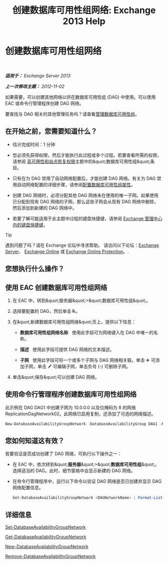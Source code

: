 ﻿---
title: '创建数据库可用性组网络: Exchange 2013 Help'
TOCTitle: 创建数据库可用性组网络
ms:assetid: 6caec7be-788a-4058-87a7-f31c575b870c
ms:mtpsurl: https://technet.microsoft.com/zh-cn/library/Dd298051(v=EXCHG.150)
ms:contentKeyID: 50490882
ms.date: 05/21/2018
mtps_version: v=EXCHG.150
ms.translationtype: MT
---

# 创建数据库可用性组网络

 

_**适用于：** Exchange Server 2013_

_**上一次修改主题：** 2012-11-02_

如果需要，可以创建其他网络以供在数据库可用性组 (DAG) 中使用。可以使用 EAC 或命令行管理程序创建 DAG 网络。

要查找与 DAG 相关的其他管理任务吗？请查看[管理数据库可用性组](managing-database-availability-groups-exchange-2013-help.md)。

## 在开始之前，您需要知道什么？

  - 估计完成时间：1 分钟

  - 您必须先获得权限，然后才能执行此过程或多个过程。若要查看所需的权限，请参阅 [高可用性和站点恢复权限](high-availability-and-site-resilience-permissions-exchange-2013-help.md)主题中的\&quot;数据库可用性组\&quot;条目。

  - 只有在为 DAG 禁用了自动网络配置后，才能创建 DAG 网络。有关为 DAG 禁用自动网络配置的详细步骤，请参阅[配置数据库可用性组属性](configure-database-availability-group-properties-exchange-2013-help.md)。

  - 创建 DAG 网络时，必须分配其他 DAG 网络未在使用的唯一子网。如果使用已分配到现有 DAG 网络的子网，那么这些子网会从现有 DAG 网络中删除，然后添加到新建的 DAG 网络中。

  - 若要了解可能适用于此主题中过程的键盘快捷键，请参阅 [Exchange 管理中心内的键盘快捷键](keyboard-shortcuts-in-the-exchange-admin-center-exchange-online-protection-help.md)。

> [!TIP]  
> 遇到问题了吗？请在 Exchange 论坛中寻求帮助。 请访问以下论坛：<a href="https://go.microsoft.com/fwlink/p/?linkid=60612">Exchange Server</a>、 <a href="https://go.microsoft.com/fwlink/p/?linkid=267542">Exchange Online</a> 或 <a href="https://go.microsoft.com/fwlink/p/?linkid=285351">Exchange Online Protection</a>。.


## 您想执行什么操作？

## 使用 EAC 创建数据库可用性组网络

1.  在 EAC 中，转到\&quot;服务器\&quot;\>\&quot;数据库可用性组\&quot;。

2.  选择要配置的 DAG，然后单击 ![添加 DAG 网络](images/Dd298051.befcdc4e-7f7a-451d-a0a8-608c79f5d186(EXCHG.150).gif "添加 DAG 网络")。

3.  在\&quot;新建数据库可用性组网络\&quot;页上，提供以下信息：
    
      - **数据库可用性组网络名称**   使用此字段可为网络键入在 DAG 中唯一的名称。
    
      - **描述**   使用此字段可提供 DAG 网络的文本描述。
    
      - **子网**   使用此字段可将一个或多个子网与 DAG 网络相关联。单击 ![添加图标](images/JJ218640.c1e75329-d6d7-4073-a27d-498590bbb558(EXCHG.150).gif "添加图标") 可添加子网，单击 ![编辑图标](images/Bb124582.6f53ccb2-1f13-4c02-bea0-30690e6ea71d(EXCHG.150).gif "编辑图标") 可编辑子网，单击负号 (-) 可删除子网。

4.  单击\&quot;保存\&quot;可以创建 DAG 网络。

## 使用命令行管理程序创建数据库可用性组网络

此示例在 DAG DAG1 中创建子网为 10.0.0.0 以及位掩码为 8 的网络 ReplicationDagNetwork02。此网络已启用复制，还添加了可选的网络描述。

```powershell
New-DatabaseAvailabilityGroupNetwork -DatabaseAvailabilityGroup DAG1 -Name ReplicationDagNetwork02 -Description "Replication network 2" -Subnets 10.0.0.0/8 -ReplicationEnabled:$True
```

## 您如何知道这有效？

若要验证是否成功创建了 DAG 网络，可执行以下操作之一：

  - 在 EAC 中，依次转到\&quot;**服务器**\&quot;\>\&quot;**数据库可用性组**\&quot;。选择适当的 DAG。此时，细节窗格中会显示新建的 DAG 网络。

  - 在命令行管理程序中，运行以下命令以验证 DAG 网络是否已创建并显示 DAG 网络配置信息。
    
    ```powershell
    Get-DatabaseAvailabilityGroupNetwork <DAGNetworkName> | Format-List
    ```

## 详细信息

[Set-DatabaseAvailabilityGroupNetwork](https://technet.microsoft.com/zh-cn/library/dd298008\(v=exchg.150\))

[Get-DatabaseAvailabilityGroupNetwork](https://technet.microsoft.com/zh-cn/library/dd297938\(v=exchg.150\))

[New-DatabaseAvailabilityGroupNetwork](https://technet.microsoft.com/zh-cn/library/dd335225\(v=exchg.150\))

[Remove-DatabaseAvailabilityGroupNetwork](https://technet.microsoft.com/zh-cn/library/dd298131\(v=exchg.150\))

